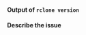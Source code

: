 <!--

Welcome :-) We understand you are having a problem with rclone; we want to help you with that!

If you've just got a question or aren't sure if you've found a bug then please use the rclone forum:

    https://forum.rclone.org/

instead of filing an issue for a quick response.

If you are reporting a bug or asking for a new feature then please use one of the templates here:

    https://github.com/artpar/rclone/issues/new

otherwise fill in the form below.

Thank you

The Rclone Developers

-->


#### Output of `rclone version`



#### Describe the issue



